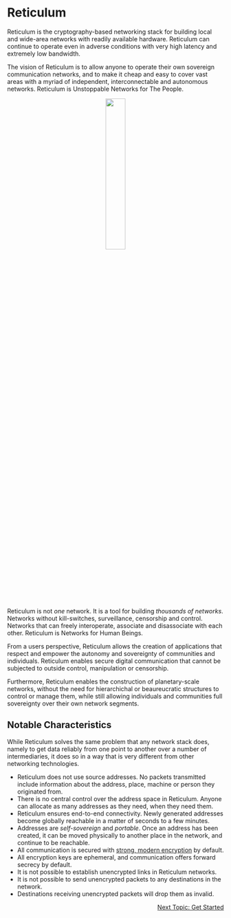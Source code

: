 
# Reticulum
Reticulum is the cryptography-based networking stack for building local and wide-area networks with readily available hardware. Reticulum can continue to operate even in adverse conditions with very high latency and extremely low bandwidth.

The vision of Reticulum is to allow anyone to operate their own sovereign communication networks, and to make it cheap and easy to cover vast areas with a myriad of independent, interconnectable and autonomous networks. Reticulum is Unstoppable Networks for The People.

<p align="center"><img width="30%" src="gfx/reticulum_logo_512.png"></p>

Reticulum is not *one* network. It is a tool for building *thousands of networks*. Networks without kill-switches, surveillance, censorship and control. Networks that can freely interoperate, associate and disassociate with each other. Reticulum is Networks for Human Beings.

From a users perspective, Reticulum allows the creation of applications that respect and empower the autonomy and sovereignty of communities and individuals. Reticulum enables secure digital communication that cannot be subjected to outside control, manipulation or censorship.

Furthermore, Reticulum enables the construction of planetary-scale networks, without the need for hierarchichal or beaureucratic structures to control or manage them, while still allowing individuals and communities full sovereignty over their own network segments.

## Notable Characteristics
While Reticulum solves the same problem that any network stack does, namely to get data reliably from one point to another over a number of intermediaries, it does so in a way that is very different from other networking technologies.

- Reticulum does not use source addresses. No packets transmitted include information about the address, place, machine or person they originated from.
- There is no central control over the address space in Reticulum. Anyone can allocate as many addresses as they need, when they need them.
- Reticulum ensures end-to-end connectivity. Newly generated addresses become globally reachable in a matter of seconds to a few minutes.
- Addresses are *self-sovereign* and *portable*. Once an address has been created, it can be moved physically to another place in the network, and continue to be reachable.
- All communication is secured with [strong, modern encryption](crypto.html) by default.
- All encryption keys are ephemeral, and communication offers forward secrecy by default.
- It is not possible to establish unencrypted links in Reticulum networks.
- It is not possible to send unencrypted packets to any destinations in the network.
- Destinations receiving unencrypted packets will drop them as invalid.

<p align="right"><a href="start.html">Next Topic: Get Started</a></p>

